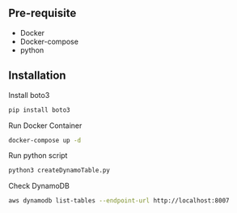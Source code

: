 ## Pre-requisite
- Docker
- Docker-compose
- python

## Installation

Install boto3

```bash
pip install boto3
```

Run Docker Container

```bash
docker-compose up -d
```

Run python script

```bash
python3 createDynamoTable.py  
```

Check DynamoDB

```bash
aws dynamodb list-tables --endpoint-url http://localhost:8007
```